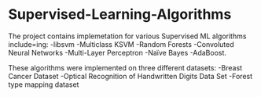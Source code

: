 # Supervised-Learning-Algorithms

The project contains implemetation for various Supervised ML algorithms include=ing:
-libsvm
-Multiclass KSVM 
-Random Forests
-Convoluted Neural Networks
-Multi-Layer Perceptron
-Naïve Bayes 
-AdaBoost. 

These algorithms were implemented on three different datasets:
-Breast Cancer Dataset
-Optical Recognition of Handwritten Digits Data Set 
-Forest type mapping dataset
